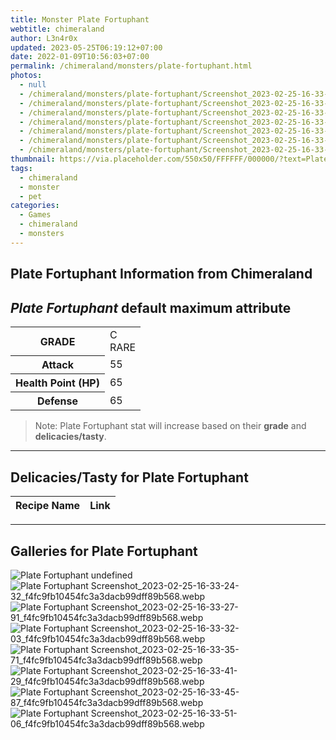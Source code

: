 ```yaml
---
title: Monster Plate Fortuphant
webtitle: chimeraland
author: L3n4r0x
updated: 2023-05-25T06:19:12+07:00
date: 2022-01-09T10:56:03+07:00
permalink: /chimeraland/monsters/plate-fortuphant.html
photos:
  - null
  - /chimeraland/monsters/plate-fortuphant/Screenshot_2023-02-25-16-33-24-32_f4fc9fb10454fc3a3dacb99dff89b568.webp
  - /chimeraland/monsters/plate-fortuphant/Screenshot_2023-02-25-16-33-27-91_f4fc9fb10454fc3a3dacb99dff89b568.webp
  - /chimeraland/monsters/plate-fortuphant/Screenshot_2023-02-25-16-33-32-03_f4fc9fb10454fc3a3dacb99dff89b568.webp
  - /chimeraland/monsters/plate-fortuphant/Screenshot_2023-02-25-16-33-35-71_f4fc9fb10454fc3a3dacb99dff89b568.webp
  - /chimeraland/monsters/plate-fortuphant/Screenshot_2023-02-25-16-33-41-29_f4fc9fb10454fc3a3dacb99dff89b568.webp
  - /chimeraland/monsters/plate-fortuphant/Screenshot_2023-02-25-16-33-45-87_f4fc9fb10454fc3a3dacb99dff89b568.webp
  - /chimeraland/monsters/plate-fortuphant/Screenshot_2023-02-25-16-33-51-06_f4fc9fb10454fc3a3dacb99dff89b568.webp
thumbnail: https://via.placeholder.com/550x50/FFFFFF/000000/?text=Plate Fortuphant
tags:
  - chimeraland
  - monster
  - pet
categories:
  - Games
  - chimeraland
  - monsters
---
```


<link
  rel="stylesheet"
  href="https://rawcdn.githack.com/dimaslanjaka/Web-Manajemen/870a349/css/bootstrap-5-3-0-alpha3-wrapper.css"
/>
<section id="bootstrap-wrapper">
  <h2>Plate Fortuphant Information from Chimeraland</h2>
  <h2 id="attribute"><i>Plate Fortuphant</i> default maximum attribute</h2>
  <div class="row">
    <div class="col mb-2">
      <div class="card bg-dark text-light">
        <div class="card-body">
          <table>
            <tr>
              <th>GRADE</th>
              <td>C <br /><span class="text-primary">RARE</span></td>
            </tr>
            <tr>
              <th>Attack</th>
              <td>55</td>
            </tr>
            <tr>
              <th>Health Point (HP)</th>
              <td>65</td>
            </tr>
            <tr>
              <th>Defense</th>
              <td>65</td>
            </tr>
          </table>
        </div>
      </div>
    </div>
  </div>
  <blockquote>
    Note: Plate Fortuphant stat will increase based on their <b>grade</b> and
    <b>delicacies/tasty</b>.
  </blockquote>
  <hr />
  <h2 id="delicacies">Delicacies/Tasty for Plate Fortuphant</h2>
  <div class="card">
    <div class="card-body">
      <div class="table-responsive">
        <table class="table table-striped table-dark">
          <thead>
            <tr>
              <th>Recipe Name</th>
              <th>Link</th>
            </tr>
          </thead>
          <tbody></tbody>
        </table>
      </div>
    </div>
  </div>
  <hr />
  <div id="gallery">
    <h2>Galleries for Plate Fortuphant</h2>
    <div class="row">
      <div class="col-lg-6 col-12">
        <img
          src="https://www.webmanajemen.com/undefined"
          alt="Plate Fortuphant undefined"
        />
      </div>
      <div class="col-lg-6 col-12">
        <img
          src="https://www.webmanajemen.com/chimeraland/monsters/plate-fortuphant/Screenshot_2023-02-25-16-33-24-32_f4fc9fb10454fc3a3dacb99dff89b568.webp"
          alt="Plate Fortuphant Screenshot_2023-02-25-16-33-24-32_f4fc9fb10454fc3a3dacb99dff89b568.webp"
        />
      </div>
      <div class="col-lg-6 col-12">
        <img
          src="https://www.webmanajemen.com/chimeraland/monsters/plate-fortuphant/Screenshot_2023-02-25-16-33-27-91_f4fc9fb10454fc3a3dacb99dff89b568.webp"
          alt="Plate Fortuphant Screenshot_2023-02-25-16-33-27-91_f4fc9fb10454fc3a3dacb99dff89b568.webp"
        />
      </div>
      <div class="col-lg-6 col-12">
        <img
          src="https://www.webmanajemen.com/chimeraland/monsters/plate-fortuphant/Screenshot_2023-02-25-16-33-32-03_f4fc9fb10454fc3a3dacb99dff89b568.webp"
          alt="Plate Fortuphant Screenshot_2023-02-25-16-33-32-03_f4fc9fb10454fc3a3dacb99dff89b568.webp"
        />
      </div>
      <div class="col-lg-6 col-12">
        <img
          src="https://www.webmanajemen.com/chimeraland/monsters/plate-fortuphant/Screenshot_2023-02-25-16-33-35-71_f4fc9fb10454fc3a3dacb99dff89b568.webp"
          alt="Plate Fortuphant Screenshot_2023-02-25-16-33-35-71_f4fc9fb10454fc3a3dacb99dff89b568.webp"
        />
      </div>
      <div class="col-lg-6 col-12">
        <img
          src="https://www.webmanajemen.com/chimeraland/monsters/plate-fortuphant/Screenshot_2023-02-25-16-33-41-29_f4fc9fb10454fc3a3dacb99dff89b568.webp"
          alt="Plate Fortuphant Screenshot_2023-02-25-16-33-41-29_f4fc9fb10454fc3a3dacb99dff89b568.webp"
        />
      </div>
      <div class="col-lg-6 col-12">
        <img
          src="https://www.webmanajemen.com/chimeraland/monsters/plate-fortuphant/Screenshot_2023-02-25-16-33-45-87_f4fc9fb10454fc3a3dacb99dff89b568.webp"
          alt="Plate Fortuphant Screenshot_2023-02-25-16-33-45-87_f4fc9fb10454fc3a3dacb99dff89b568.webp"
        />
      </div>
      <div class="col-lg-6 col-12">
        <img
          src="https://www.webmanajemen.com/chimeraland/monsters/plate-fortuphant/Screenshot_2023-02-25-16-33-51-06_f4fc9fb10454fc3a3dacb99dff89b568.webp"
          alt="Plate Fortuphant Screenshot_2023-02-25-16-33-51-06_f4fc9fb10454fc3a3dacb99dff89b568.webp"
        />
      </div>
    </div>
  </div>
</section>